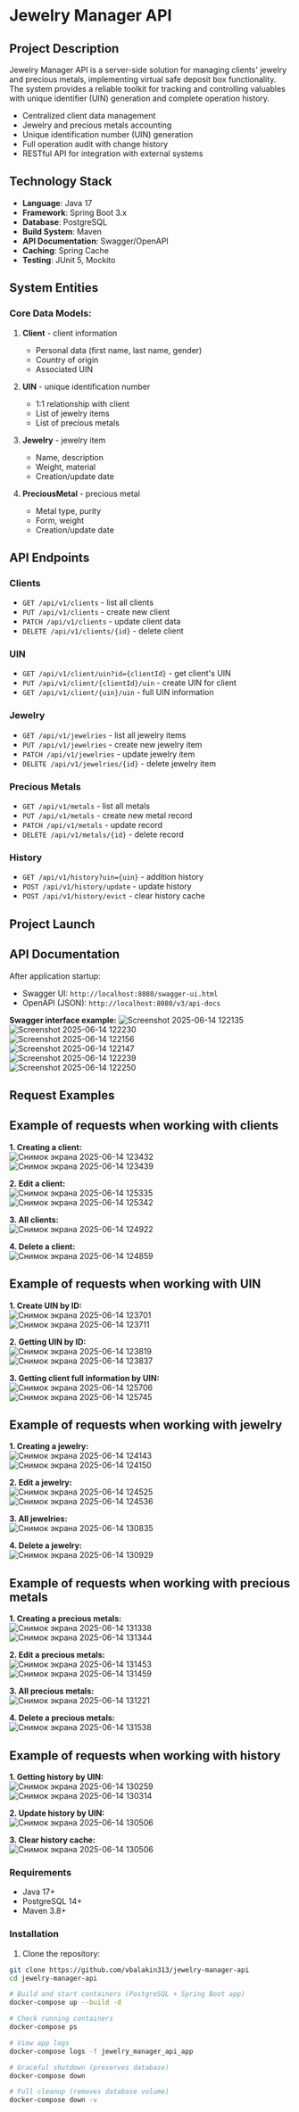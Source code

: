 # Jewelry Manager API

## Project Description

Jewelry Manager API is a server-side solution for managing clients' jewelry and precious metals, implementing virtual safe deposit box functionality. The system provides a reliable toolkit for tracking and controlling valuables with unique identifier (UIN) generation and complete operation history.

- Centralized client data management
- Jewelry and precious metals accounting
- Unique identification number (UIN) generation  
- Full operation audit with change history
- RESTful API for integration with external systems

## Technology Stack

- **Language**: Java 17
- **Framework**: Spring Boot 3.x  
- **Database**: PostgreSQL  
- **Build System**: Maven  
- **API Documentation**: Swagger/OpenAPI  
- **Caching**: Spring Cache  
- **Testing**: JUnit 5, Mockito  

## System Entities

### Core Data Models:

1. **Client** - client information  
   - Personal data (first name, last name, gender)  
   - Country of origin  
   - Associated UIN  

2. **UIN** - unique identification number  
   - 1:1 relationship with client  
   - List of jewelry items  
   - List of precious metals  

3. **Jewelry** - jewelry item  
   - Name, description  
   - Weight, material  
   - Creation/update date  

4. **PreciousMetal** - precious metal  
   - Metal type, purity  
   - Form, weight  
   - Creation/update date  

## API Endpoints

### Clients
- `GET /api/v1/clients` - list all clients  
- `PUT /api/v1/clients` - create new client  
- `PATCH /api/v1/clients` - update client data  
- `DELETE /api/v1/clients/{id}` - delete client  

### UIN
- `GET /api/v1/client/uin?id={clientId}` - get client's UIN  
- `PUT /api/v1/client/{clientId}/uin` - create UIN for client  
- `GET /api/v1/client/{uin}/uin` - full UIN information  

### Jewelry
- `GET /api/v1/jewelries` - list all jewelry items  
- `PUT /api/v1/jewelries` - create new jewelry item  
- `PATCH /api/v1/jewelries` - update jewelry item  
- `DELETE /api/v1/jewelries/{id}` - delete jewelry item  

### Precious Metals
- `GET /api/v1/metals` - list all metals  
- `PUT /api/v1/metals` - create new metal record  
- `PATCH /api/v1/metals` - update record  
- `DELETE /api/v1/metals/{id}` - delete record  

### History
- `GET /api/v1/history?uin={uin}` - addition history  
- `POST /api/v1/history/update` - update history  
- `POST /api/v1/history/evict` - clear history cache  

## Project Launch

## API Documentation
After application startup:  
- Swagger UI: `http://localhost:8080/swagger-ui.html`  
- OpenAPI (JSON): `http://localhost:8080/v3/api-docs`  

**Swagger interface example:**
![Screenshot 2025-06-14 122135](https://github.com/user-attachments/assets/766b0f48-1413-45db-8b4f-2a5ddaf7511c)  
![Screenshot 2025-06-14 122230](https://github.com/user-attachments/assets/c55ff545-d1fc-4951-8948-925310f1866a)  
![Screenshot 2025-06-14 122156](https://github.com/user-attachments/assets/f78f1557-1cad-4188-b392-4060a20dec87)  
![Screenshot 2025-06-14 122147](https://github.com/user-attachments/assets/37a0ba4b-d5b3-4b41-811e-1982c7c95f24)  
![Screenshot 2025-06-14 122239](https://github.com/user-attachments/assets/4edaadf8-1a43-4a07-8291-8f55bb113244)  
![Screenshot 2025-06-14 122250](https://github.com/user-attachments/assets/2a60cbd2-05ea-4534-8823-3ea30b329f9c)  

## Request Examples
## Example of requests when working with clients
**1. Creating a client:**  
![Снимок экрана 2025-06-14 123432](https://github.com/user-attachments/assets/5d438fec-b4d6-41e2-ad58-8d0147ed6930)
![Снимок экрана 2025-06-14 123439](https://github.com/user-attachments/assets/168ec4e3-d17c-4aa3-84fc-bc4d88881f63)

**2. Edit a client:**  
![Снимок экрана 2025-06-14 125335](https://github.com/user-attachments/assets/3675cb64-da4f-418d-8b25-39e0667c8aeb)
![Снимок экрана 2025-06-14 125342](https://github.com/user-attachments/assets/ed81f3c5-0a5e-452e-b767-1d856710ac91)

**3. All clients:**  
![Снимок экрана 2025-06-14 124922](https://github.com/user-attachments/assets/17200906-16af-4639-a00e-f5d38c177f84)

**4. Delete a client:**  
![Снимок экрана 2025-06-14 124859](https://github.com/user-attachments/assets/c30180d3-7bf8-412f-a615-07f72f8be92a)

## Example of requests when working with UIN

**1. Create UIN by ID:**  
![Снимок экрана 2025-06-14 123701](https://github.com/user-attachments/assets/5e04720c-a334-41d6-8b8e-b84caf57bfb8)
![Снимок экрана 2025-06-14 123711](https://github.com/user-attachments/assets/87610eb2-f48c-4951-864d-7de9f6f6bdfb)

**2. Getting UIN by ID:**  
![Снимок экрана 2025-06-14 123819](https://github.com/user-attachments/assets/5d230454-9559-46da-88d4-7d5879dcedf4)
![Снимок экрана 2025-06-14 123837](https://github.com/user-attachments/assets/41f66d3d-03a9-476b-a179-96fef302bef4)

**3. Getting client full information by UIN:**  
![Снимок экрана 2025-06-14 125706](https://github.com/user-attachments/assets/c3e58c68-f7ef-49a7-8c80-b009f0d8e724)
![Снимок экрана 2025-06-14 125745](https://github.com/user-attachments/assets/9a8e53ec-e196-494c-a913-8ff681a4dacf)


## Example of requests when working with jewelry
**1. Creating a jewelry:**  
![Снимок экрана 2025-06-14 124143](https://github.com/user-attachments/assets/ddbca0cd-9705-440e-9f17-4430088c6e76)
![Снимок экрана 2025-06-14 124150](https://github.com/user-attachments/assets/5edfabad-8127-47fd-80c8-9cf058fc4e42)

**2. Edit a jewelry:**  
![Снимок экрана 2025-06-14 124525](https://github.com/user-attachments/assets/a1aa3b63-9131-4801-9669-5679f420172d)
![Снимок экрана 2025-06-14 124536](https://github.com/user-attachments/assets/f2ac952e-5820-480b-827b-c24300deb020)

**3. All jewelries:**  
![Снимок экрана 2025-06-14 130835](https://github.com/user-attachments/assets/7ae01982-a4c0-4d70-9e02-f004ba68bed3)

**4. Delete a jewelry:**  
![Снимок экрана 2025-06-14 130929](https://github.com/user-attachments/assets/68200933-9135-4925-ac73-eba931155f67)


## Example of requests when working with precious metals
**1. Creating a precious metals:**  
![Снимок экрана 2025-06-14 131338](https://github.com/user-attachments/assets/d3419863-366e-4ba1-a57d-6c10d55f9b36)
![Снимок экрана 2025-06-14 131344](https://github.com/user-attachments/assets/c82caa4e-f141-4ec8-b717-7cd72bc03814)

**2. Edit a precious metals:**  
![Снимок экрана 2025-06-14 131453](https://github.com/user-attachments/assets/c97bb4c3-3c7b-4dd8-8344-d0f360b86616)
![Снимок экрана 2025-06-14 131459](https://github.com/user-attachments/assets/651c1b57-ac12-47f1-846a-ad302ebf235f)

**3. All precious metals:**  
![Снимок экрана 2025-06-14 131221](https://github.com/user-attachments/assets/b4e0dae1-24c0-4718-b328-fb3f6e3c1c46)

**4. Delete a precious metals:**  
![Снимок экрана 2025-06-14 131538](https://github.com/user-attachments/assets/45c565e0-e2b1-4f8d-b23c-4ccb2f5a9797)


## Example of requests when working with history
**1. Getting history by UIN:**  
![Снимок экрана 2025-06-14 130259](https://github.com/user-attachments/assets/94282d96-1229-49f4-94af-387d62fdf221)
![Снимок экрана 2025-06-14 130314](https://github.com/user-attachments/assets/fe0880fa-3062-48ee-ba38-d63b6edb0603)

**2. Update history by UIN:**  
![Снимок экрана 2025-06-14 130506](https://github.com/user-attachments/assets/6dd69287-6499-4de8-b8de-2f61435c24dd)

**3. Clear history cache:**  
![Снимок экрана 2025-06-14 130506](https://github.com/user-attachments/assets/d7b2bd7d-d810-45e5-84bd-8e4eb8d55aab)

### Requirements
- Java 17+  
- PostgreSQL 14+  
- Maven 3.8+  

### Installation
1. Clone the repository:
```bash
git clone https://github.com/vbalakin313/jewelry-manager-api
cd jewelry-manager-api

# Build and start containers (PostgreSQL + Spring Boot app)
docker-compose up --build -d

# Check running containers
docker-compose ps

# View app logs
docker-compose logs -f jewelry_manager_api_app

# Graceful shutdown (preserves database)
docker-compose down

# Full cleanup (removes database volume)
docker-compose down -v